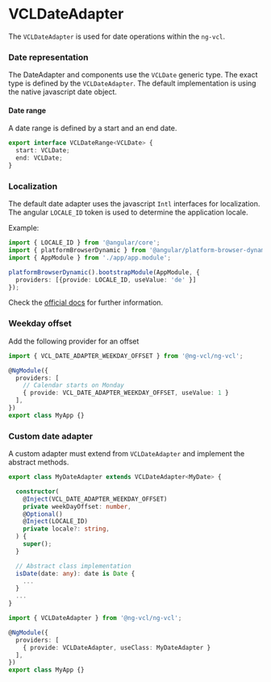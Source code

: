 # VCLDateAdapter

The `VCLDateAdapter` is used for date operations within the `ng-vcl`.


### Date representation

The DateAdapter and components use the `VCLDate` generic type. The exact type is defined by the `VCLDateAdapter`.
The default implementation is using the native javascript date object.


#### Date range

A date range is defined by a start and an end date.

```ts
export interface VCLDateRange<VCLDate> {
  start: VCLDate;
  end: VCLDate;
}
```

### Localization

The default date adapter uses the javascript `Intl` interfaces for localization.
The angular `LOCALE_ID` token is used to determine the application locale.

Example:
```ts
import { LOCALE_ID } from '@angular/core';
import { platformBrowserDynamic } from '@angular/platform-browser-dynamic';
import { AppModule } from './app/app.module';

platformBrowserDynamic().bootstrapModule(AppModule, {
  providers: [{provide: LOCALE_ID, useValue: 'de' }]
});
```

Check the [official docs](https://angular.io/guide/i18n) for further information.


### Weekday offset

Add the following provider for an offset

```ts
import { VCL_DATE_ADAPTER_WEEKDAY_OFFSET } from '@ng-vcl/ng-vcl';

@NgModule({
  providers: [
    // Calendar starts on Monday
    { provide: VCL_DATE_ADAPTER_WEEKDAY_OFFSET, useValue: 1 }
  ],
})
export class MyApp {}
```

### Custom date adapter

A custom adapter must extend from `VCLDateAdapter` and implement the abstract methods.

```ts
export class MyDateAdapter extends VCLDateAdapter<MyDate> {

  constructor(
    @Inject(VCL_DATE_ADAPTER_WEEKDAY_OFFSET)
    private weekDayOffset: number,
    @Optional()
    @Inject(LOCALE_ID)
    private locale?: string,
  ) {
    super();
  }

  // Abstract class implementation
  isDate(date: any): date is Date {
    ...
  }
  ...
}
```

```ts
import { VCLDateAdapter } from '@ng-vcl/ng-vcl';

@NgModule({
  providers: [
    { provide: VCLDateAdapter, useClass: MyDateAdapter }
  ],
})
export class MyApp {}
```
